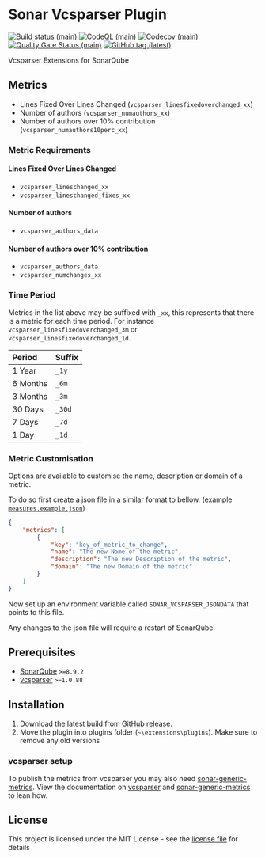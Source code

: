 # Sonar Vcsparser Plugin

[![Build status (main)][build main badge]][build main]
[![CodeQL (main)][qodeql main badge]][qodeql main]
[![Codecov (main)][coverage main badge]][coverage main]
[![Quality Gate Status (main)][quality main badge]][quality main]
[![GitHub tag (latest)][tag latest badge]][tag latest]

Vcsparser Extensions for SonarQube

## Metrics

- Lines Fixed Over Lines Changed (`vcsparser_linesfixedoverchanged_xx`)
- Number of authors (`vcsparser_numauthors_xx`)
- Number of authors over 10% contribution (`vcsparser_numauthors10perc_xx`)

### Metric Requirements

#### Lines Fixed Over Lines Changed

- `vcsparser_lineschanged_xx`
- `vcsparser_lineschanged_fixes_xx`

#### Number of authors

- `vcsparser_authors_data`

#### Number of authors over 10% contribution

- `vcsparser_authors_data`
- `vcsparser_numchanges_xx`

### Time Period

Metrics in the list above may be suffixed with `_xx`, this represents that there is a metric for each time period.
For instance `vcsparser_linesfixedoverchanged_3m` or `vcsparser_linesfixedoverchanged_1d`.

| Period   | Suffix |
|:---------|:-------|
| 1 Year   | `_1y`  |
| 6 Months | `_6m`  |
| 3 Months | `_3m`  |
| 30 Days  | `_30d` |
| 7 Days   | `_7d`  |
| 1 Day    | `_1d`  |

### Metric Customisation

Options are available to customise the name, description or domain of a metric.

To do so first create a json file in a similar format to bellow. (example [`measures.example.json`](src/test/resources/measures.example.json))

```json
{
    "metrics": [
        {
            "key": "key_of_metric_to_change",
            "name": "The new Name of the metric",
            "description": "The new Description of the metric",
            "domain": "The new Domain of the metric"
        }
    ]
}
```

Now set up an environment variable called `SONAR_VCSPARSER_JSONDATA` that points to this file.

Any changes to the json file will require a restart of SonarQube.

## Prerequisites

- [SonarQube](https://www.sonarqube.org) `>=8.9.2`
- [vcsparser](https://github.com/ericlemes/vcsparser) `>=1.0.88`

## Installation

1. Download the latest build from [GitHub release][tag latest].
2. Move the plugin into plugins folder (`~\extensions\plugins`).
   Make sure to remove any old versions

### vcsparser setup

To publish the metrics from vcsparser you may also need [sonar-generic-metrics](https://github.com/ericlemes/sonar-generic-metrics).
View the documentation on [vcsparser](https://github.com/ericlemes/vcsparser#readme) and [sonar-generic-metrics](https://github.com/ericlemes/sonar-generic-metrics#readme) to lean how.

## License

This project is licensed under the MIT License - see the [license file](LICENSE) for details

[build main]: https://github.com/roryclaasen/sonar-vcsparser-plugin/actions?query=workflow%3A%22Build+%26+Test%22
[build main badge]: https://github.com/roryclaasen/sonar-vcsparser-plugin/workflows/Build%20&%20Test/badge.svg

[qodeql main badge]: https://github.com/roryclaasen/sonar-vcsparser-plugin/workflows/CodeQL/badge.svg
[qodeql main]: https://github.com/roryclaasen/sonar-vcsparser-plugin/actions?query=workflow%3ACodeQL

[coverage main]: https://codecov.io/gh/roryclaasen/sonar-vcsparser-plugin/branch/main
[coverage main badge]: https://img.shields.io/codecov/c/github/roryclaasen/sonar-vcsparser-plugin/main.svg?&logo=codecov

[quality main]: https://sonarcloud.io/dashboard?id=sonar-vcsparser-plugin
[quality main badge]: https://img.shields.io/sonar/https/sonarcloud.io/sonar-vcsparser-plugin/quality_gate.svg?logo=data%3Aimage%2Fpng%3Bbase64%2CiVBORw0KGgoAAAANSUhEUgAAADkAAAA5CAYAAACMGIOFAAAIo0lEQVRo3u2af4wcZRnHP9%2FL5dKcnUnTYNPUiuSQ5nZSCcVGTSEUgygCNYj8UUDBgiI0ml0Cig0hhBBCqjTOGooIiUI00IQfCgKWUBFUoFaCtamzREnTNE1DalPqzoU0l8t9%2FWP2x%2BzeXtu7210h6ZtM7jI78z7vd97ned7v831fONlOtg9NUz%2BMpKVoADgVWAzMA8aBd7H3BeXKxIcWZFoqLLVZK3EJ6DPAMIANalo9Crxp%2B%2FeStgRxsudDAbJaLIxKutP2FaDB7K5zppwz3XJ%2FUtJztu8Iy5VdH0iQaSkasn2HxA9shqZaqoFqzKSw3cTafGzS5qdIG8I4OfqBAVktRovAT0mcewxT48B%2B22MSw6Cl4HmNn902GrPTaE1YTvb%2F30GmpWgJ9h8Ryzr8vB%2F0CPYzSDuDOJnIxeygzXJJlwLrwCMd3t9n9PlwjrGqOSaX%2BTavAWe2Ty5wu8RDQVwZP4EPNWh8DWYjcErbz3uAz4blyqG%2Bg6wWI4DHgbX1kHMWWzsFXw3Kyd5ZfLQlNk%2BAVrX1uVXikiBOJmcz1oHZz6Mvl1gLbiwJEtslVs8GIEAQVw5IukBiW65PJF8EXNfXmUxL0RC4AhrJZYx9wKeDODnUhTgPgb%2BCR3NLzUHbp4flyli%2FZnKtzYiduZNtwOu6ATCb0aRq%2B2qbCdt1G4skfauP7upvN5a%2B7O9vg7jycjcX8LBceQv4dcOOMrtpKeo9yLRYWAxapQY3E6BNvSGd2qQaQmV2Isxoz0EanWd7IHMjA94P%2FKUXGMM42W17V92WbSzO74O7ekUzXwnQK0Gc9LKGeCVnC%2BwVM%2B1hcBZWT2uho%2FDPnpZJopKvXpyz3zOQksLaAl03fEFaKnwU9N8aN90N2hmWk%2FHuwPTBzJ6xBRD2bJ1MS9Fp4OtB64GFxyNEwAvAo8DWubhzWoquAJ7I3RoDPwJ6OIiTXV0BWS1Fi4Xvsblm6sy31Umd3e110LogTv41S5DrbW9uqUDV8KJnsW4LysnbswJZLUUIrgJvtlmgaZ7MV%2FruUArXqxGj08N45i6clqLN4PUd7WX%2Fj4PusH1fWK5MnjDItBgNGG%2BUdOu0kWLvFdppeBc8IWkhsKxWkQx1eOUTQZzsm9maHEGWeEanGQP19dr204Krg3Ll6HETTzVjFJsxN9YDPueahxEPYB6V9E6nWEuLUYi41PbNwMrad9wusW%2FmqZWzbUbbxrBB0rW2R%2BuzWWuXIz2TlqI1QZvHqING80PQvfXqotbJpKQHbd8elitHTtDNBm1fLmnY5smwnMyYWFeLhcdBa%2BsgJXZiViANAjfa3igYRmrMqu1fCF0flJPOINNSYZWtV4HBnN%2B%2FL%2FGNIE6e7qdWmpYKq0B%2FthlQM9BvCuLkwdwzy209L3FqYx01SL4yiCtbpoBMS4VB0D%2BAPAMet7kkLCfb%2BgswWgj8DRhplVI4I2gTt6qlaETwWk3TrbeDhjPCOKm20Dpb37Qd5Xki9s39BlgtFkLbv7M90sJZzW1BB%2FUujJM9Nl%2BzPZF7fhHmlhbumpYKgG9pc%2BJXkB7o8wyOAK8Cq9pLOeCx6cuy5HXg%2FryaAF6flqJ5DZA2qySNSkLKyhpJG3pLvDu66BuSzqqPg2wcb4PWheXkOIlYd4PG6kuKpFNsX5xzV61pLucGeBPY3s9ZtP058KIOSt2Xgjg5bkYPyslhYEvb7TU5kD63KTMA8FQ%2FZ7EWITttxnJxtR1zzgwJxG9ycgkNt68WC4DeAxY0%2BaZXB3HlT11yw3k250s%2BEMTH3uOoFgsrgXUS%2FwY9EMyQBlZL0QLMezmOO2HzEaWlaD6QtvHRj4Xl5EAXAA5hXkOsrLnkd8Jy5aEex%2FZ%2F8gK18ccHgOHWVG0kjnQpzlYar2xKJdzUh9iuti6DDA8CE1LrTkuNYL%2FfhUgbaKtewp7HtjSUr4OMxwdsHwGP127Uk8%2FSLkkXh9tI9JJqMRrooasO2RnzaRQX5tBAWK5M2uy1mwWH5LO65Dp7bE%2FQ%2BHiel6niPXPV5eDBnDxzQGJsoJa%2Bd2R7DqqzjC93SSA%2BKrE767vWP1zUQ1e9uI6hhmNHEFdq66R4qSn5C1uXpaXCgi6Z3marQTOM1qXFqBeuOmC4tokBgBfzjOdZye9LpnYNg27ukv3HkRHZBV6OuKwHzrpW%2BJN1DMjjwJMNkEGcHLF5rCHgZpnp1rQULZuzaXhLaHuuX4BNaTGa38XacyHoxy3jt7bUN24Hcv58L9n5mvrwhoEnqsXCnAYTZvTwzjZBegTxy9r5nrmVZlkd%2FCtgSb4Olri7pdSqzeYe7B%2FlOazNmcDz1WIhnEOskNWp0HZdYfOz6hyAVkuFIaxHgYtrC389Fu8L4uSdKSBrrnU30pv5TCvpPElvpMVo%2BSwADgM%2Fl%2FSTZsZrZj%2BJG5R9xEUz7rtYOFXoJYmrGhQ%2F63MH5q5jCllpKVoKvAFTCME4cD%2BwKYiPzWtrZ3rWSrqLtr2LthNZ9XYYuAf7oeA4O8m1uvO7wPdt5rf1tRd8ThBXDhxXd60WC8uAl8jOw7W3CWAb8KKkXdgHgEmkBcAy26uBrwCLOr%2BrGHzDNBSvCjwH%2FEFSYvtQTY1bZDsCLgC%2BSHY%2Bjym1p7gwjCt7TlhBT0tR7SSGm1KEWzcFcpJlXrrP07gWimfr6rCcbE1L0XLsp8zUsz8d%2B5y6PdAYSxYBetn2lWG5crATlmmDPoiTAxKrQRskxnI%2Bn2NG9XuiTZNpuUBPgz4VlpOttb53AytA90mMt7GUtv%2BbduvxXLcLHAG%2BB1w4HcBjzmSb%2By4GbgFdB17Y%2Bvq0Gz4TwAuSNgKvT6c0VIvRaZmIpq%2BDF3QeYuuhQ0n7bB4G338iYrdmltGiIeMvSLrQ9tmSRmyfUiupqmT7k7tArwq%2FEJQr786sgvD5oNUSZ2b5wKGtSYkjtvdI%2Brvtl0E7wvLsDi6dbCfbyXay9aX9D8CvYfBKDe%2BeAAAAAElFTkSuQmCC

[tag latest]: https://github.com/roryclaasen/sonar-vcsparser-plugin/releases/latest
[tag latest badge]: https://img.shields.io/github/tag/roryclaasen/sonar-vcsparser-plugin.svg?label=latest%20tag&logo=github

